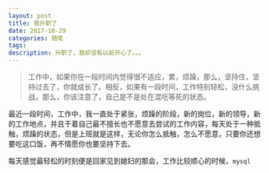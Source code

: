 ```yaml
---
layout: post
title: 我升职了
date: 2017-10-29
categories: 随笔
tags: 
description: 升职了，我却没有以前开心了。。。
---
```


> 工作中，如果你在一段时间内觉得很不适应，累，烦躁，那么，坚持住，坚持过去了，你就成长了。相反，如果有一段时间，工作特别轻松，没什么挑战，那么，你该注意了，自己是不是处在混吃等死的状态。

最近一段时间，工作中，我一直处于紧张，烦躁的阶段，新的岗位，新的领导，新的工作地点，并且干着自己最不擅长也不愿意去尝试的工作内容，每天处于一种抵触，烦躁的状态，但是上班就是这样，无论你怎么抵触，怎么不愿意，只要你还想要吃这口饭，再不情愿你也要坚持下去。

每天感觉最轻松的时刻便是回家见到媳妇的那会，工作比较顺心的时候，`mysql`